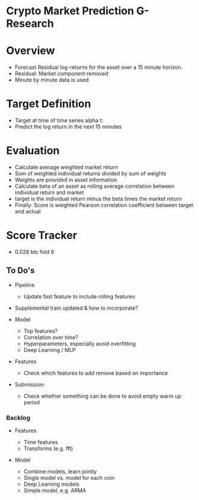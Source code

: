 # Crypto Market Prediction G-Research

# Overview
- Forecast Residual log-returns for the asset over a 15 minute horizon.
- Residual: Market component removed
- Minute by minute data is used

# Target Definition
- Target at time of time series alpha t:
- Predict the log return in the next 15 minutes

# Evaluation
- Calculate average weighted market return
- Sum of weighted individual returns divided by sum of weights
- Weights are provided in asset information
- Calculate beta of an asset as rolling average correlation between individual return and market
- target is the individual return minus the beta times the market return
- Finally: Score is weighted Pearson correlation coefficient between target and actual

# Score Tracker
- 0.026 btc fold 9

## To Do's
- Pipeline
  - Update fast feature to include rolling features

- Supplemental train updated & how to incorporate?

- Model
  - Top features?
  - Correlation over time?
  - Hyperparameters, especially avoid overfitting
  - Deep Learning / MLP

- Features
  - Check which features to add remove based on importance

- Submission:
  - Check whether something can be done to avoid empty warm up period

### Backlog
- Features
  - Time features
  - Transforms (e.g. fft)

- Model
  - Combine models, learn jointly
  - Single model vs. model for each coin
  - Deep Learning models
  - Simple model, e.g. ARMA
